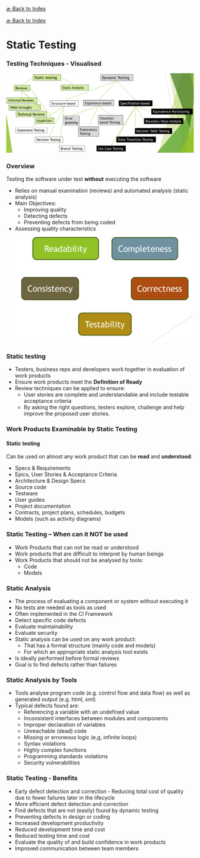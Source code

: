 [🔙 Back to Index](../index.md)

[🔙 Back to Index](../index.md)

# Static Testing 

### Testing Techniques - Visualised
![image1.png](assets/image1.png)

### Overview
Testing the software under test **without** executing the software

* Relies on manual examination (reviews) and automated analysis (static analysis)
* Main Objectives:
  * Improving quality
  * Detecting defects
  * Preventing defects from being coded
* Assessing quality characteristics
![image2.png](assets/image2.png)

### Static testing
* Testers, business reps and developers work together in evaluation of work products
* Ensure work products meet the **Definition of Ready**
* Review techniques can be applied to ensure:
  * User stories are complete and understandable and include testable acceptance criteria
  * By asking the right questions, testers explore, challenge and help improve the proposed
    user stories. 

### Work Products Examinable by Static Testing
#### Static testing
Can be used on almost any work product that can be **read** and **understood**:
* Specs & Requirements
* Epics, User Stories & Acceptance Criteria
* Architecture & Design Specs
* Source code
* Testware
* User guides
* Project documentation
* Contracts, project plans, schedules, budgets
* Models (such as activity diagrams)

### Static Testing – When can it NOT be used
* Work Products that can not be read or understood
* Work products that are difficult to interpret by human beings
* Work Products that should not be analysed by tools:
  * Code
  * Models

### Static Analysis
* The process of evaluating a component or system without executing it
* No tests are needed as tools as used
* Often implemented in the CI Framework
* Detect specific code defects
* Evaluate maintainability
* Evaluate security
* Static analysis can be used on any work product:
  * That has a formal structure (mainly code and models)
  * For which an appropriate static analysis tool exists
* Is ideally performed before formal reviews
* Goal is to find defects rather than failures

### Static Analysis by Tools
* Tools analyse program code (e.g. control flow and data flow) as well as generated output (e.g. html, xml)
* Typical defects found are:
  * Referencing a variable with an undefined value
  * Inconsistent interfaces between modules and components
  * Improper declaration of variables
  * Unreachable (dead) code
  * Missing or erroneous logic (e,g, infinite loops)
  * Syntax violations
  * Highly complex functions
  * Programming standards violations
  * Security vulnerabilities

### Static Testing - Benefits
* Early defect detection and correction - Reducing total cost of quality due to fewer failures later in the lifecycle
* More efficient defect detection and correction
* Find defects that are not (easily) found by dynamic testing
* Preventing defects in design or coding
* Increased development productivity
* Reduced development time and cost
* Reduced testing time and cost
* Evaluate the quality of and build confidence in work products
* Improved communication between team members

